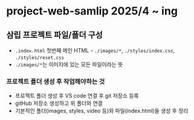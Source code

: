 # project-web-samlip 2025/4 ~ ing
## 삼립 프로젝트 파일/폴더 구성
* `.index.html` 첫번째 메인 HTML - `./images/*`, `./styles/index.css`, `./styles/reset.css`
* `./images/*`는 이미지에 있는 모든 파일이라는 뜻
### 프로젝트 폴더 생성 후 작업해야하는 것
* 프로젝트 폴더 생성 후 VS code 연결 후 git 저장소 등록
* gitHub 저장소 생성하고 위 폴더와 연결
* 기본적인 폴더(images, styles, video 등)와 파일(index.html)들 생성 후 정리